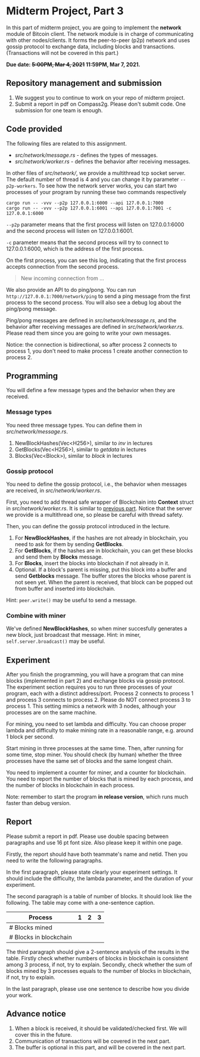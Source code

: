 # Midterm Project, Part 3

In this part of midterm project, you are going to implement the **network** module of Bitcoin client. The network module is in charge of communicating with other nodes/clients. It forms the peer-to-peer (p2p) network and uses gossip protocol to exchange data, including blocks and transactions. (Transactions will not be covered in this part.)

**Due date: ~~5:00PM, Mar 4, 2021~~ 11:59PM, Mar 7, 2021.**

## Repository management and submission

1. We suggest you to continue to work on your repo of midterm project. 
2. Submit a report in pdf on Compass2g. Please don't submit code. One submission for one team is enough.

## Code provided
The following files are related to this assignment.
- *src/network/message.rs* - defines the types of messages.
- *src/network/worker.rs* - defines the behavior after receiving messages.

In other files of *src/network/*, we provide a multithread tcp socket server. The default number of thread is 4 and you can change it by parameter `--p2p-workers`. To see how the network server works, you can start two processes of your program by running these two commands respectively
```
cargo run -- -vvv --p2p 127.0.0.1:6000 --api 127.0.0.1:7000
cargo run -- -vvv --p2p 127.0.0.1:6001 --api 127.0.0.1:7001 -c 127.0.0.1:6000
```

`--p2p` parameter means that the first process will listen on 127.0.0.1:6000 and the second process will listen on 127.0.0.1:6001.

`-c` parameter means that the second process will try to connect to 127.0.0.1:6000, which is the address of the first process.

On the first process, you can see this log, indicating that the first process accepts connection from the second process.
> New incoming connection from ...

We also provide an API to do ping/pong. You can run
`http://127.0.0.1:7000/network/ping` to send a ping message from the first process to the second process. You will also see a debug log about the ping/pong message.

Ping/pong messages are defined in *src/network/message.rs*, and the behavior after receiving messages are defined in *src/network/worker.rs*. Please read them since you are going to write your own messages.

Notice: the connection is bidirectional, so after process 2 connects to process 1, you don't need to make process 1 create another connection to process 2.

## Programming

You will define a few message types and the behavior when they are received.

### Message types

You need three message types. You can define them in *src/network/message.rs*.

1. NewBlockHashes(Vec\<H256\>), similar to *inv* in lectures
2. GetBlocks(Vec\<H256\>), similar to *getdata* in lectures
3. Blocks(Vec\<Block\>), similar to *block* in lectures

### Gossip protocol

You need to define the gossip protocol, i.e., the behavior when messages are received, in *src/network/worker.rs*.

First, you need to add thread safe wrapper of Blockchain into **Context** struct in *src/network/worker.rs*. It is similar to [previous part](../MidtermProject2). Notice that the server we provide is a multithread one, so please be careful with thread safety.

Then, you can define the gossip protocol introduced in the lecture.
1. For **NewBlockHashes**, if the hashes are not already in blockchain, you need to ask for them by sending **GetBlocks**.
2. For **GetBlocks**, if the hashes are in blockchain, you can get these blocks and send them by **Blocks** message.
3. For **Blocks**, insert the blocks into blockchain if not already in it.
4. Optional. If a block's parent is missing, put this block into a buffer and send **Getblocks** message. The buffer stores the blocks whose parent is not seen yet. When the parent is received, that block can be popped out from buffer and inserted into blockchain.

Hint: `peer.write()` may be useful to send a message.

### Combine with miner

We've defined **NewBlockHashes**, so when miner succesfully generates a new block, just broadcast that message. Hint: in miner, `self.server.broadcast()` may be useful.

## Experiment

After you finish the programming, you will have a program that can mine blocks (implemented in part 2) and exchange blocks via gossip protocol. The experiment section requires you to run three processes of your program, each with a distinct address/port. Process 2 connects to process 1 and process 3 connects to process 2. Please do NOT connect process 3 to process 1. This setting mimics a network with 3 nodes, although your processes are on the same machine.

For mining, you need to set lambda and difficulty. You can choose proper lambda and difficulty to make mining rate in a reasonable range, e.g. around 1 block per second.

Start mining in three processes at the same time. Then, after running for some time, stop miner. You should check (by human) whether the three processes have the same set of blocks and the same longest chain.

You need to implement a counter for miner, and a counter for blockchain. You need to report the number of blocks that is mined by each process, and the number of blocks in blockchain in each process.

Note: remember to start the program **in release version**, which runs much faster than debug version.

## Report

Please submit a report in pdf. Please use double spacing between paragraphs and use 16 pt font size. Also please keep it within one page.

Firstly, the report should have both teammate's name and netid. Then you need to write the following paragraphs.

In the first paragraph, please state clearly your experiment settings. It should include the difficulty, the lambda parameter, and the duration of your experiment.

The second paragraph is a table of number of blocks. It should look like the following. The table may come with a one-sentence caption.

|Process|1  |2  |3  |
|---|---|---|---|
|# Blocks mined|   |   |   |
|# Blocks in blockchain|   |   |   |

The third paragraph should give a 2-sentence analysis of the results in the table. Firstly check whether numbers of blocks in blockchain is consistent among 3 process, if not, try to explain. Secondly, check whether the sum of blocks mined by 3 processes equals to the number of blocks in blockchain, if not, try to explain.

In the last paragraph, please use one sentence to describe how you divide your work.

## Advance notice
1. When a block is received, it should be validated/checked first. We will cover this in the future.
2. Communication of transactions will be covered in the next part.
2. The buffer is optional in this part, and will be covered in the next part.
